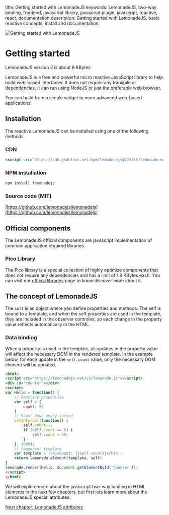 title: Getting started with LemonadeJS
keywords: LemonadeJS, two-way binding, frontend, javascript library, javascript plugin, javascript, reactive, react, documentation
description: Getting started with LemonadeJS, basic reactive concepts, install and documentation.

![Getting started with LemonadeJS](img/getting-started.png)

Getting started
===============

LemonadeJS version 2 is about 6 KBytes

LemonadeJS is a free and powerful micro reactive JavaScript library to help build web-based interfaces. It does not require any transpile or dependencies. It can run using NodeJS or just the preferable web browser.  
  
You can build from a simple widget to more advanced web-based applications.  

Installation
------------

The reactive LemonadeJS can be installed using one of the following methods.  
  

### CDN

```xml
<script src="https://cdn.jsdelivr.net/npm/lemonadejs@2/dist/lemonade.min.js"></script>  
```

### NPM installation

```bash
npm install lemonadejs  
```
  

### Source code (MIT)

[https://github.com/lemonadejs/lemonadejs](https://github.com/lemonadejs/lemonadejs)  
  
  

Official components
-------------------

The LemonadeJS official components are javascript implementation of common application required libraries.  
  

### Pico Library

The Pico library is a special collection of highly optimize components that does not require any dependencies and has a limit of 1.8 KBytes each. You can visit our [official libraries](/v2/library) page to know discover more about it.  
  
  

The concept of LemonadeJS
-------------------------

The `self` is an object where you define properties and methods. The self is bound to a template, and when the self properties are used in the template, they are included in the observer controller, so each change in the property value reflects automatically in the HTML.  
  
  

### Data binding

When a property is used in the template, all updates in the property value will affect the necessary DOM in the rendered template. In the example below, for each update in the `self.count` value, only the necessary DOM element will be updated.

```html
<html>
<script src="https://lemonadejs.net/v2/lemonade.js"></script>
<div id='counter'></div>
<script>
var Hello = function() {
    // Reactive properties
    var self = {
        count: 90
    }
    // Count down every second
    setInterval(function() {
        self.count--;
        if (self.count == 0) {
            self.count = 90;
        }
    }, 1000);
    // Component template
    var template = '<h1>Count: {{self.count}}</h1>';
    return lemonade.element(template, self)
}
lemonade.render(Hello, document.getElementById('counter'));
</script>
</html>
```
  
  
We will explore more about the javascript two-way binding in HTML elements in the next few chapters, but first lets learn more about the LemonadeJS special attributes.

[Next chapter: LemonadeJS attributes](/docs/v2/attributes)